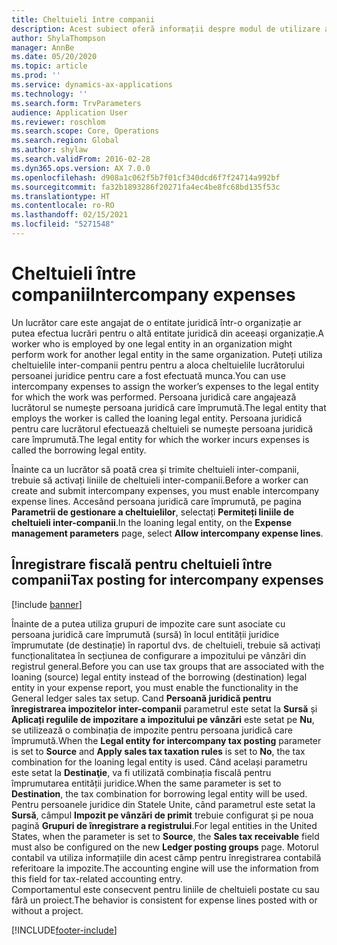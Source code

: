 ```yaml
---
title: Cheltuieli între companii
description: Acest subiect oferă informații despre modul de utilizare a cheltuielilor inter-companii pentru a aloca cheltuielile unui lucrător persoanei juridice pentru care a fost efectuată munca.
author: ShylaThompson
manager: AnnBe
ms.date: 05/20/2020
ms.topic: article
ms.prod: ''
ms.service: dynamics-ax-applications
ms.technology: ''
ms.search.form: TrvParameters
audience: Application User
ms.reviewer: roschlom
ms.search.scope: Core, Operations
ms.search.region: Global
ms.author: shylaw
ms.search.validFrom: 2016-02-28
ms.dyn365.ops.version: AX 7.0.0
ms.openlocfilehash: d908a1c062f5b7f01cf340dcd6f7f24714a992bf
ms.sourcegitcommit: fa32b1893286f20271fa4ec4be8fc68bd135f53c
ms.translationtype: HT
ms.contentlocale: ro-RO
ms.lasthandoff: 02/15/2021
ms.locfileid: "5271548"
---
```

# <a name="intercompany-expenses"></a><span data-ttu-id="cc2db-103">Cheltuieli între companii</span><span class="sxs-lookup"><span data-stu-id="cc2db-103">Intercompany expenses</span></span>

<span data-ttu-id="cc2db-104">Un lucrător care este angajat de o entitate juridică într-o organizație ar putea efectua lucrări pentru o altă entitate juridică din aceeași organizație.</span><span class="sxs-lookup"><span data-stu-id="cc2db-104">A worker who is employed by one legal entity in an organization might perform work for another legal entity in the same organization.</span></span> <span data-ttu-id="cc2db-105">Puteți utiliza cheltuielile inter-companii pentru pentru a aloca cheltuielile lucrătorului persoanei juridice pentru care a fost efectuată munca.</span><span class="sxs-lookup"><span data-stu-id="cc2db-105">You can use intercompany expenses to assign the worker’s expenses to the legal entity for which the  work was performed.</span></span> <span data-ttu-id="cc2db-106">Persoana juridică care angajează lucrătorul se numește persoana juridică care împrumută.</span><span class="sxs-lookup"><span data-stu-id="cc2db-106">The legal entity that employs the worker is called the loaning legal entity.</span></span> <span data-ttu-id="cc2db-107">Persoana juridică pentru care lucrătorul efectuează cheltuieli se numește persoana juridică care împrumută.</span><span class="sxs-lookup"><span data-stu-id="cc2db-107">The legal entity for which the worker incurs expenses is called the borrowing legal entity.</span></span> 

<span data-ttu-id="cc2db-108">Înainte ca un lucrător să poată crea și trimite cheltuieli inter-companii, trebuie să activați liniile de cheltuieli inter-companii.</span><span class="sxs-lookup"><span data-stu-id="cc2db-108">Before a worker can create and submit intercompany expenses, you must enable intercompany expense lines.</span></span> <span data-ttu-id="cc2db-109">Accesând persoana juridică care împrumută, pe pagina **Parametrii de gestionare a cheltuielilor**, selectați **Permiteți liniile de cheltuieli inter-companii**.</span><span class="sxs-lookup"><span data-stu-id="cc2db-109">In the loaning legal entity, on the **Expense management parameters** page, select **Allow intercompany expense lines**.</span></span> 

## <a name="tax-posting-for-intercompany-expenses"></a><span data-ttu-id="cc2db-110">Înregistrare fiscală pentru cheltuieli între companii</span><span class="sxs-lookup"><span data-stu-id="cc2db-110">Tax posting for intercompany expenses</span></span>

[!include [banner](../includes/banner.md)]

<span data-ttu-id="cc2db-111">Înainte de a putea utiliza grupuri de impozite care sunt asociate cu persoana juridică care împrumută (sursă) în locul entității juridice împrumutate (de destinație) în raportul dvs. de cheltuieli, trebuie să activați funcționalitatea în secțiunea de configurare a impozitului pe vânzări din registrul general.</span><span class="sxs-lookup"><span data-stu-id="cc2db-111">Before you can use tax groups that are associated with the loaning (source) legal entity instead of the borrowing (destination) legal entity in your expense report, you must enable the functionality in the General ledger sales tax setup.</span></span> <span data-ttu-id="cc2db-112">Cand **Persoană juridică pentru înregistrarea impozitelor inter-companii** parametrul este setat la **Sursă** și **Aplicați regulile de impozitare a impozitului pe vânzări** este setat pe **Nu**, se utilizează o combinația de impozite pentru persoana juridică care împrumută.</span><span class="sxs-lookup"><span data-stu-id="cc2db-112">When the **Legal entity for intercompany tax posting** parameter is set to **Source** and **Apply sales tax taxation rules** is set to **No**, the tax combination for the loaning legal entity is used.</span></span> <span data-ttu-id="cc2db-113">Când același parametru este setat la **Destinaţie**, va fi utilizată combinația fiscală pentru împrumutarea entității juridice.</span><span class="sxs-lookup"><span data-stu-id="cc2db-113">When the same parameter is set to **Destination**, the tax combination for borrowing legal entity will be used.</span></span> <span data-ttu-id="cc2db-114">Pentru persoanele juridice din Statele Unite, când parametrul este setat la **Sursă**, câmpul **Impozit pe vânzări de primit** trebuie configurat și pe noua pagină **Grupuri de înregistrare a registrului**.</span><span class="sxs-lookup"><span data-stu-id="cc2db-114">For legal entities in the United States, when the parameter is set to **Source**, the **Sales tax receivable** field must also be configured on the new **Ledger posting groups** page.</span></span> <span data-ttu-id="cc2db-115">Motorul contabil va utiliza informațiile din acest câmp pentru înregistrarea contabilă referitoare la impozite.</span><span class="sxs-lookup"><span data-stu-id="cc2db-115">The accounting engine will use the information from this field for tax-related accounting entry.</span></span>   
<span data-ttu-id="cc2db-116">Comportamentul este consecvent pentru liniile de cheltuieli postate cu sau fără un proiect.</span><span class="sxs-lookup"><span data-stu-id="cc2db-116">The behavior is consistent for expense lines posted with or without a project.</span></span>  


[!INCLUDE[footer-include](../includes/footer-banner.md)]